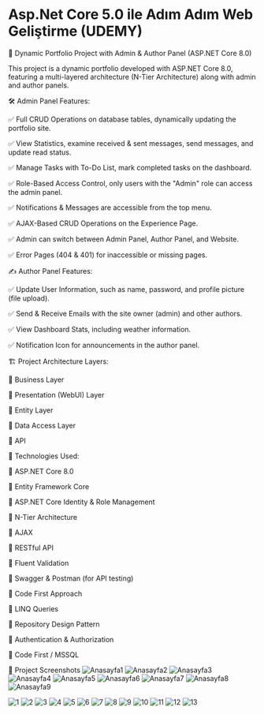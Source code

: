 <h1>Asp.Net Core 5.0 ile Adım Adım Web Geliştirme (UDEMY)</h1> 

🌟 Dynamic Portfolio Project with Admin & Author Panel (ASP.NET Core 8.0)



This project is a dynamic portfolio developed with ASP.NET Core 8.0, featuring a multi-layered architecture (N-Tier Architecture) along with admin and author panels.

🛠️ Admin Panel Features:

✅ Full CRUD Operations on database tables, dynamically updating the portfolio site.

✅ View Statistics, examine received & sent messages, send messages, and update read status.

✅ Manage Tasks with To-Do List, mark completed tasks on the dashboard.

✅ Role-Based Access Control, only users with the "Admin" role can access the admin panel.

✅ Notifications & Messages are accessible from the top menu.

✅ AJAX-Based CRUD Operations on the Experience Page.

✅ Admin can switch between Admin Panel, Author Panel, and Website.

✅ Error Pages (404 & 401) for inaccessible or missing pages.


✍️ Author Panel Features:

✅ Update User Information, such as name, password, and profile picture (file upload).

✅ Send & Receive Emails with the site owner (admin) and other authors.

✅ View Dashboard Stats, including weather information.

✅ Notification Icon for announcements in the author panel.

🏗️ Project Architecture Layers:

📌 Business Layer

📌 Presentation (WebUI) Layer

📌 Entity Layer

📌 Data Access Layer

📌 API



🚀 Technologies Used:

📌 ASP.NET Core 8.0

📌 Entity Framework Core

📌 ASP.NET Core Identity & Role Management

📌 N-Tier Architecture

📌 AJAX

📌 RESTful API

📌 Fluent Validation

📌 Swagger & Postman (for API testing)

📌 Code First Approach

📌 LINQ Queries

📌 Repository Design Pattern

📌 Authentication & Authorization

📌 Code First / MSSQL



📸 Project Screenshots
![Anasayfa1](https://github.com/user-attachments/assets/bdd17aa4-e5bf-4dc6-847f-5d0061c34594)
![Anasayfa2](https://github.com/user-attachments/assets/e5b64fa7-9cf3-4216-8d8d-37420e28554b)
![Anasayfa3](https://github.com/user-attachments/assets/8b8192b3-aff1-49c8-a12f-9aaf4225a52f)
![Anasayfa4](https://github.com/user-attachments/assets/284d5760-f8a7-486d-8994-d85bc5ac1813)
![Anasayfa5](https://github.com/user-attachments/assets/4aaded6e-6db3-48b3-9888-c4882d611d34)
![Anasayfa6](https://github.com/user-attachments/assets/35983c94-180f-4738-98d3-a89641596026)
![Anasayfa7](https://github.com/user-attachments/assets/14057622-5a43-48eb-9215-ff168e973673)
![Anasayfa8](https://github.com/user-attachments/assets/5c60c66a-5fe0-476d-9576-f94e39641efb)
![Anasayfa9](https://github.com/user-attachments/assets/40f53dab-16c1-4dbc-97d6-453ec15eb1dd)

![1](https://github.com/user-attachments/assets/7adf5056-b1bb-4017-a67e-c487ed61e12f)
![2](https://github.com/user-attachments/assets/11ce887b-6d17-4420-a124-a1663b7598ab)
![3](https://github.com/user-attachments/assets/7398b5cf-3140-4f99-a745-1f5b7ca1ddad)
![4](https://github.com/user-attachments/assets/67ae4027-75aa-40c5-8a02-6f8e37eac342)
![5](https://github.com/user-attachments/assets/a6d810ea-0016-4078-bd5a-44da6008dc4d)
![6](https://github.com/user-attachments/assets/99915ea5-a341-4cd7-9d56-3920231f9f5f)
![7](https://github.com/user-attachments/assets/c4b51ae3-0802-4c07-8625-4e875ba4604c)
![8](https://github.com/user-attachments/assets/d3384a73-8422-449c-8362-546bb7bd6357)
![9](https://github.com/user-attachments/assets/797ec847-da6e-4a99-b017-acf80cc5c641)
![10](https://github.com/user-attachments/assets/08e3fcf7-8d8b-4649-a6f5-e4864d0312d9)
![11](https://github.com/user-attachments/assets/26f7281d-ddf8-40bb-8673-6dbd7fcccbd8)
![12](https://github.com/user-attachments/assets/db02cbf4-71d4-4e0e-a237-aea39e5bae0c)
![13](https://github.com/user-attachments/assets/f86b7d0b-3cba-4acb-a411-5b95dce393a8)








